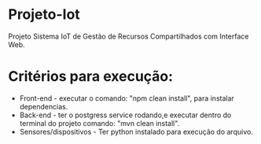 # Projeto-Iot
Projeto Sistema IoT de Gestão de Recursos Compartilhados com Interface Web.

# Critérios para execução:
- Front-end - executar o comando: "npm clean install", para instalar dependencias.
- Back-end - ter o postgress service rodando,e executar dentro do terminal do projeto comando: "mvn clean install".
- Sensores/dispositivos - Ter python instalado para execução do arquivo.
